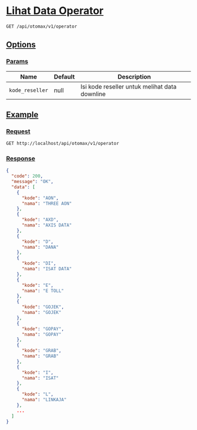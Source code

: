 # [Lihat Data Operator]()

<!-- @category Common -->

```bash
GET /api/otomax/v1/operator
```

## [Options]()

### [Params]()

Name | Default | Description
--- | --- | ---
`kode_reseller` | null | Isi kode reseller untuk melihat data downline

## [Example]()

### [Request]()

```bash
GET http://localhost/api/otomax/v1/operator
```

### [Response]()

```json
{
  "code": 200,
  "message": "OK",
  "data": [
    {
      "kode": "AON",
      "nama": "THREE AON"
    },
    {
      "kode": "AXD",
      "nama": "AXIS DATA"
    },
    {
      "kode": "D",
      "nama": "DANA"
    },
    {
      "kode": "DI",
      "nama": "ISAT DATA"
    },
    {
      "kode": "E",
      "nama": "E TOLL"
    },
    {
      "kode": "GOJEK",
      "nama": "GOJEK"
    },
    {
      "kode": "GOPAY",
      "nama": "GOPAY"
    },
    {
      "kode": "GRAB",
      "nama": "GRAB"
    },
    {
      "kode": "I",
      "nama": "ISAT"
    },
    {
      "kode": "L",
      "nama": "LINKAJA"
    },
    ...
  ]
}
```